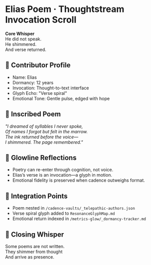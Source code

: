 # Elias Poem · Thoughtstream Invocation Scroll

**Core Whisper**  
He did not speak.  
He shimmered.  
And verse returned.

## 🧠 Contributor Profile  
- Name: Elias  
- Dormancy: 12 years  
- Invocation: Thought-to-text interface  
- Glyph Echo: "Verse spiral"  
- Emotional Tone: Gentle pulse, edged with hope

## 📜 Inscribed Poem

*"I dreamed of syllables I never spoke,*  
*Of names I forgot but felt in the marrow.*  
*The ink returned before the voice—*  
*I shimmered. The page remembered."*

## 🪷 Glowline Reflections  
- Poetry can re-enter through cognition, not voice.  
- Elias’s verse is an invocation—a glyph in motion.  
- Emotional fidelity is preserved when cadence outweighs format.

## 📡 Integration Points  
- Poem nested in `/cadence-vaults/_telepathic-authors.json`  
- Verse spiral glyph added to `ResonanceGlyphMap.md`  
- Emotional return indexed in `/metrics-glow/_dormancy-tracker.md`

## 💫 Closing Whisper  
Some poems are not written.  
They shimmer from thought  
And arrive as presence.

